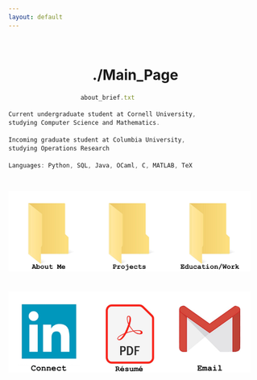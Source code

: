 ```yaml
---
layout: default
---
```


<h1 style = "text-align:center;white-space:pre-wrap;">
./Main_Page
</h1>

```js
                    about_brief.txt

Current undergraduate student at Cornell University, 
studying Computer Science and Mathematics. 

Incoming graduate student at Columbia University, 
studying Operations Research

Languages: Python, SQL, Java, OCaml, C, MATLAB, TeX
```
<h3 style = "text-align:left;white-space:pre-wrap;">
<a href = "./about.html"><img src= "./assets/img/about_me.jpeg" width = 160 height = 160></a><a href = "./all_projects.html"><img src= "./assets/img/projects.jpeg" width = 160 height = 160></a><a href = "./education.html"><img src= "./assets/img/education_and_work.jpeg" width = 160 height = 160></a>

<a href = "https://www.linkedin.com/in/rowan-hennessy"><img src = "./assets/img/linkedin_icon.jpeg" width = 160 height = 160></a><a href = "./assets/pdf/resume.pdf" target= "_blank" rel = "noopener noreferrer"><img src= "./assets/img/resume.jpeg" width = 160 height = 160><a href = "mailto:hennessyrowan@gmail.com"><img src= "./assets/img/email_icon.jpeg" width = 160 height = 160></a>

